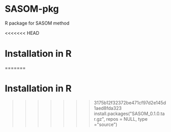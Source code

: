 # SASOM-pkg
R package for SASOM method

<<<<<<< HEAD
# Installation in R
=======
# Installation in R 
>>>>>>> 3175b12f32372be471cf97d2e145d1aed8fda323
install.packages("SASOM_0.1.0.tar.gz", repos = NULL, type ="source")
